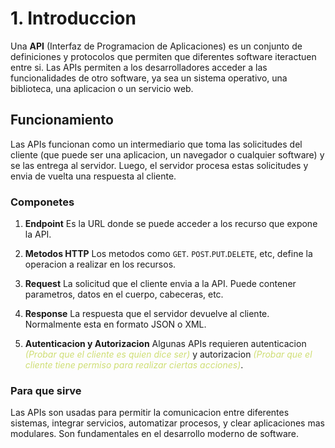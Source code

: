 # 1. Introduccion

Una **API** (Interfaz de Programacion de Aplicaciones) es un conjunto de definiciones y protocolos que permiten que diferentes software iteractuen entre si. Las APIs permiten a los desarrolladores acceder a las funcionalidades de otro software, ya sea un sistema operativo, una biblioteca, una aplicacion o un servicio web.

## Funcionamiento

Las APIs funcionan como un intermediario que toma las solicitudes del cliente (que puede ser una aplicacion, un navegador o cualquier software) y se las entrega al servidor. Luego, el servidor procesa estas solicitudes y envia de vuelta una respuesta al cliente.

### Componetes

1. **Endpoint** Es la URL donde se puede acceder a los recurso que expone la API.

2. **Metodos HTTP** Los metodos como `GET`. `POST`.`PUT`.`DELETE`, etc, define la operacion a realizar en los recursos.

3. **Request** La solicitud que el cliente envia a la API. Puede contener parametros, datos en el cuerpo, cabeceras, etc.

4. **Response** La respuesta que el servidor devuelve al cliente. Normalmente esta en formato JSON o XML.

5. **Autenticacion y Autorizacion** Algunas APIs requieren autenticacion  <i style="color:#CFDE74">(Probar que el cliente es quien dice ser)</i> y autorizacion  <i style="color:#CFDE74">(Probar que el cliente tiene permiso para realizar ciertas acciones)</i>.

### Para que sirve

Las APIs son usadas para permitir la comunicacion entre diferentes sistemas, integrar servicios, automatizar procesos, y clear aplicaciones mas modulares. Son fundamentales en el desarrollo moderno de software.

